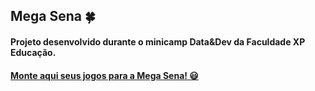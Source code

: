 ## Mega Sena :four_leaf_clover:

#### Projeto desenvolvido durante o minicamp Data&Dev da Faculdade XP Educação.

#### [Monte aqui seus jogos para a Mega Sena! :smiley:](https://pereiraaline.github.io/mega-sena/)






